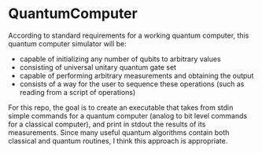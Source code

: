 # QuantumComputer

According to standard requirements for a working quantum computer, this quantum computer simulator will be:

* capable of initializing any number of qubits to arbitrary values
* consisting of universal unitary quantum gate set
* capable of performing arbitrary measurements and obtaining the output
* consists of a way for the user to sequence these operations (such as reading from a script of operations)

For this repo, the goal is to create an executable that takes from stdin simple commands for a quantum computer (analog to bit level commands for a classical computer), and print in stdout the results of its measurements. Since many useful quantum algorithms contain both classical and quantum routines, I think this approach is appropriate.